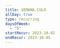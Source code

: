 ```yaml
---
title: SEMANA CULO
allDay: true
type: recurring
daysOfWeek:
  - "5"
startRecur: 2023-10-02
endRecur: 2023-10-05
---
```

